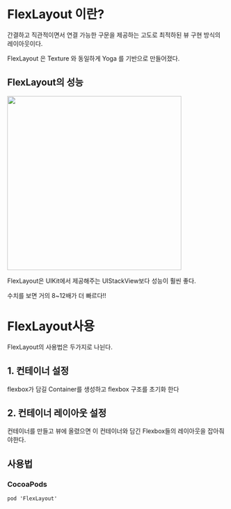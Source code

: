 # FlexLayout 이란?

간결하고 직관적이면서 연결 가능한 구문을 제공하는 고도로 최적하된 뷰 구현 방식의 레이아웃이다.


FlexLayout 은 Texture 와 동일하게 Yoga 를 기반으로 만들어졌다.

## FlexLayout의 성능

<img width = "400"  src = "https://miro.medium.com/max/1400/0*8n8mf6lXCeAk2G-V.png">

FlexLayout은 UIKit에서 제공해주는 UIStackView보다 성능이 훨씬 좋다.

수치를 보면 거의 8~12배가 더 빠르다!!

# FlexLayout사용

FlexLayout의 사용법은 두가지로 나뉜다.
## 1. 컨테이너 설정

flexbox가 담길 Container를 생성하고 flexbox 구조를 초기화 한다

## 2. 컨테이너 레이아웃 설정

컨테이너를 만들고 뷰에 올렸으면 이 컨테이너와 담긴 Flexbox들의 레이아웃을 잡아줘야한다.

## 사용법
### CocoaPods
```
pod 'FlexLayout'
```

